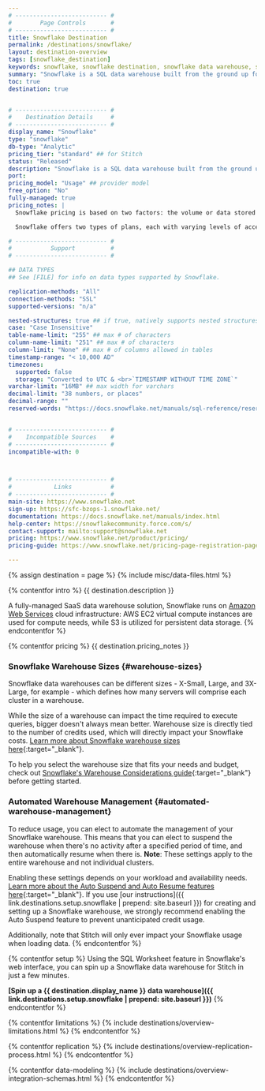```yaml
---
# -------------------------- #
#        Page Controls       #
# -------------------------- #
title: Snowflake Destination
permalink: /destinations/snowflake/
layout: destination-overview
tags: [snowflake_destination]
keywords: snowflake, snowflake destination, snowflake data warehouse, snowflake etl, etl to snowflake
summary: "Snowflake is a SQL data warehouse built from the ground up for the cloud, designed with a patented new architecture to handle today’s and tomorrow’s data and analytics."
toc: true
destination: true


# -------------------------- #
#    Destination Details     #
# -------------------------- #
display_name: "Snowflake"
type: "snowflake"
db-type: "Analytic"
pricing_tier: "standard" ## for Stitch
status: "Released"
description: "Snowflake is a SQL data warehouse built from the ground up for the cloud, designed with a patented new architecture to handle today’s and tomorrow’s data and analytics."
port:
pricing_model: "Usage" ## provider model
free_option: "No"
fully-managed: true
pricing_notes: |
  Snowflake pricing is based on two factors: the volume or data stored in your Snowflake destination and the amount of compute usage (the time the server runs) in seconds. 

  Snowflake offers two types of plans, each with varying levels of access and features. There are On Demand plans which are commitment-free and usage-based. The alternative is a Capacity option, which guarantees secure price discounts. [Learn more about Snowflake plans and pricing here]({{ destination.pricing }}).

# -------------------------- #
#           Support          #
# -------------------------- #

## DATA TYPES
## See [FILE] for info on data types supported by Snowflake.

replication-methods: "All"
connection-methods: "SSL"
supported-versions: "n/a"

nested-structures: true ## if true, natively supports nested structures
case: "Case Insensitive"
table-name-limit: "255" ## max # of characters
column-name-limit: "251" ## max # of characters
column-limit: "None" ## max # of columns allowed in tables
timestamp-range: "< 10,000 AD"
timezones:
  supported: false
  storage: "Converted to UTC & <br>`TIMESTAMP WITHOUT TIME ZONE`"
varchar-limit: "16MB" ## max width for varchars
decimal-limit: "38 numbers, or places"
decimal-range: ""
reserved-words: "https://docs.snowflake.net/manuals/sql-reference/reserved-keywords.html"


# -------------------------- #
#    Incompatible Sources    #
# -------------------------- #
incompatible-with: 0



# -------------------------- #
#            Links           #
# -------------------------- #
main-site: https://www.snowflake.net
sign-up: https://sfc-bzops-1.snowflake.net/
documentation: https://docs.snowflake.net/manuals/index.html
help-center: https://snowflakecommunity.force.com/s/
contact-support: mailto:support@snowflake.net
pricing: https://www.snowflake.net/product/pricing/
pricing-guide: https://www.snowflake.net/pricing-page-registration-page/

---
```

{% assign destination = page %}
{% include misc/data-files.html %}

{% contentfor intro %}
{{ destination.description }}

A fully-managed SaaS data warehouse solution, Snowflake runs on [Amazon Web Services](http://aws.amazon.com/) cloud infrastructure: AWS EC2 virtual compute instances are used for compute needs, while S3 is utilized for persistent data storage.
{% endcontentfor %}



{% contentfor pricing %}
{{ destination.pricing_notes }}

### Snowflake Warehouse Sizes {#warehouse-sizes}

Snowflake data warehouses can be different sizes - X-Small, Large, and 3X-Large, for example - which defines how many servers will comprise each cluster in a warehouse.

While the size of a warehouse can impact the time required to execute queries, bigger doesn't always mean better. Warehouse size is directly tied to the number of credits used, which will directly impact your Snowflake costs. [Learn more about Snowflake warehouse sizes here](https://docs.snowflake.net/manuals/user-guide/warehouses-overview.html){:target="_blank"}.

To help you select the warehouse size that fits your needs and budget, check out [Snowflake's Warehouse Considerations guide](https://docs.snowflake.net/manuals/user-guide/warehouses-considerations.html){:target="_blank"} before getting started.

### Automated Warehouse Management {#automated-warehouse-management}

To reduce usage, you can elect to automate the management of your Snowflake warehouse. This means that you can elect to suspend the warehouse when there's no activity after a specified period of time, and then automatically resume when there is. **Note**: These settings apply to the entire warehouse and not individual clusters.

Enabling these settings depends on your workload and availability needs. [Learn more about the Auto Suspend and Auto Resume features here](https://docs.snowflake.net/manuals/user-guide/warehouses-considerations.html#automating-warehouse-management){:target="_blank"}. If you use [our instructions]({{ link.destinations.setup.snowflake | prepend: site.baseurl }}) for creating and setting up a Snowflake warehouse, we strongly recommend enabling the Auto Suspend feature to prevent unanticipated credit usage.

Additionally, note that Stitch will only ever impact your Snowflake usage when loading data.
{% endcontentfor %}



{% contentfor setup %}
Using the SQL Worksheet feature in Snowflake's web interface, you can spin up a Snowflake data warehouse for Stitch in just a few minutes.

**[Spin up a {{ destination.display_name }} data warehouse]({{ link.destinations.setup.snowflake | prepend: site.baseurl }})**
{% endcontentfor %}



{% contentfor limitations %}
{% include destinations/overview-limitations.html %}
{% endcontentfor %}



{% contentfor replication %}
{% include destinations/overview-replication-process.html %}
{% endcontentfor %}



{% contentfor data-modeling %}
{% include destinations/overview-integration-schemas.html %}
{% endcontentfor %}
